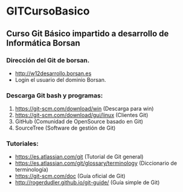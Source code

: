 # GITCursoBasico
## Curso Git Básico impartido a desarrollo de Informática Borsan

### Dirección del Git de borsan.
* http://w12desarrollo.borsan.es 
* Login el usuario del dominio Borsan.

### Descarga Git bash y programas:
1. https://git-scm.com/download/win (Descarga para win)
2. https://git-scm.com/download/gui/linux (Clientes Git)
3. GitHub (Comunidad de OpenSource basado en Git)
4. SourceTree (Software de gestión de Git)

### Tutoriales:
* https://es.atlassian.com/git (Tutorial de Git general)
* https://es.atlassian.com/git/glossary/terminology (Diccionario de terminología)
* https://git-scm.com/doc (Guía oficial de Git)
* http://rogerdudler.github.io/git-guide/ (Guía simple de Git)

  
